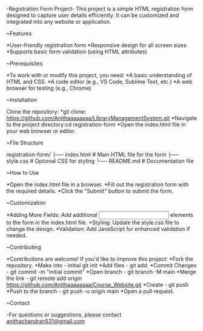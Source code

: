 -Registration Form Project-
This project is a simple HTML registration form designed to capture user details efficiently. It can be customized and integrated into any website or application.

~Features

*User-friendly registration form
*Responsive design for all screen sizes
*Supports basic form validation (using HTML attributes)

~Prerequisites

*To work with or modify this project, you need:
*A basic understanding of HTML and CSS.
*A code editor (e.g., VS Code, Sublime Text, etc.)
*A web browser for testing (e.g., Chrome)

~Installation

Clone the repository:
*git clone: https://github.com/Anithaaaaaaaa/LibraryManagementSystem.git
*Navigate to the project directory:cd registration-form
*Open the index.html file in your web browser or editor.

~File Structure

registration-form/
├── index.html      # Main HTML file for the form
├── style.css       # Optional CSS for styling
└── README.md       # Documentation file

~How to Use

*Open the index.html file in a browser.
*Fill out the registration form with the required details.
*Click the "Submit" button to submit the form.

~Customization

*Adding More Fields: Add additional <input> elements to the form in the index.html file.
*Styling: Update the style.css file to change the design.
*Validation: Add JavaScript for enhanced validation if needed.

~Contributing

*Contributions are welcome! If you'd like to improve this project:
*Fork the repository.
*Make into - initial git init
*Add files - git add.
*Commit Changes - git commit -m "initial commit"
*Open branch - git branch -M main
*Merge the link - git remote add origin https://github.com/Anithaaaaaaaa/Course_Website.git
*Create - git push
*Push to the branch - git push -u origin main
*Open a pull request.

~Contact

-For questions or suggestions, please contact anithachandran531@gmail.com

